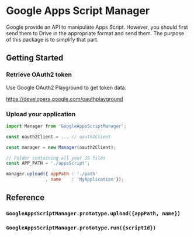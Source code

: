 # Google Apps Script Manager

Google provide an API to manipulate Apps Script. However, you should first send them to Drive in the appropriate format and send them. The purpose of this package is to simplify that part.

## Getting Started

### Retrieve OAuth2 token 
 
 Use Google OAuth2 Playground to get token data. 

https://developers.google.com/oauthplayground

### Upload your application

```javascript
import Manager from 'GoogleAppsScriptManager';

const oauth2Client = ... // oauth2Client

const manager = new Manager(oauth2Client);

// Folder containing all your JS files
const APP_PATH = './appsScript';

manager.upload({ appPath : './path'
               , name    : 'MyApplication'});
```

## Reference

### `GoogleAppsScriptManager.prototype.upload({appPath, name})`

### `GoogleAppsScriptManager.prototype.run({scriptId})`
